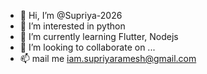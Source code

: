 - 👋 Hi, I’m @Supriya-2026
- 👀 I’m interested in python
- 🌱 I’m currently learning Flutter, Nodejs
- 💞️ I’m looking to collaborate on ...
- 📫 mail me iam.supriyaramesh@gmail.com   
 
<!--- 
Supriya-2026/Supriya-2026 is a ✨ special ✨ repository because its `README.md` (this file) appears on your GitHub profile.
You can click the Preview link to take a look at your changes.  
--->
